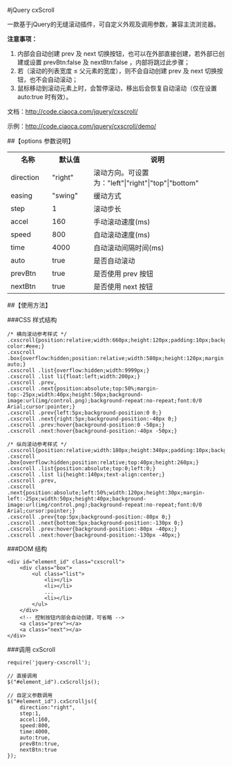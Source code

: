 #jQuery cxScroll

一款基于jQuery的无缝滚动插件，可自定义外观及调用参数，兼容主流浏览器。


**注意事项：**

1. 内部会自动创建 prev 及 next 切换按钮，也可以在外部直接创建，若外部已创建或设置 prevBtn:false 及 nextBtn:false ，内部将跳过此步骤；
2. 若（滚动的列表宽度 ≤ 父元素的宽度），则不会自动创建 prev 及 next 切换按钮，也不会自动滚动；
3. 鼠标移动到滚动元素上时，会暂停滚动，移出后会恢复自动滚动（仅在设置 auto:true 时有效）。

文档：http://code.ciaoca.com/jquery/cxscroll/

示例：http://code.ciaoca.com/jquery/cxscroll/demo/

##【options 参数说明】

<table>
    <tr>
        <th width="80">名称</th>
        <th width="80">默认值</th>
        <th>说明</th>
    </tr>
    <tr>
        <td>direction</td>
        <td>"right"</td>
        <td>滚动方向。可设置为："left"|"right"|"top"|"bottom"</td>
    </tr>
    <tr>
        <td>easing</td>
        <td>"swing"</td>
        <td>缓动方式</td>
    </tr>
    <tr>
        <td>step</td>
        <td>1</td>
        <td>滚动步长</td>
    </tr>
    <tr>
        <td>accel</td>
        <td>160</td>
        <td>手动滚动速度(ms)</td>
    </tr>
    <tr>
        <td>speed</td>
        <td>800</td>
        <td>自动滚动速度(ms)</td>
    </tr>
    <tr>
        <td>time</td>
        <td>4000</td>
        <td>自动滚动间隔时间(ms)</td>
    </tr>
    <tr>
        <td>auto</td>
        <td>true</td>
        <td>是否自动滚动</td>
    </tr>
    <tr>
        <td>prevBtn</td>
        <td>true</td>
        <td>是否使用 prev 按钮</td>
    </tr>
    <tr>
        <td>nextBtn</td>
        <td>true</td>
        <td>是否使用 next 按钮</td>
    </tr>
</table>


##【使用方法】

###CSS 样式结构

	/* 横向滚动参考样式 */
	.cxscroll{position:relative;width:660px;height:120px;padding:10px;background-color:#eee;}
	.cxscroll .box{overflow:hidden;position:relative;width:580px;height:120px;margin:0 auto;}
	.cxscroll .list{overflow:hidden;width:9999px;}
	.cxscroll .list li{float:left;width:200px;}
	.cxscroll .prev,
	.cxscroll .next{position:absolute;top:50%;margin-top:-25px;width:40px;height:50px;background-image:url(img/control.png);background-repeat:no-repeat;font:0/0 Arial;cursor:pointer;}
	.cxscroll .prev{left:5px;background-position:0 0;}
	.cxscroll .next{right:5px;background-position:-40px 0;}
	.cxscroll .prev:hover{background-position:0 -50px;}
	.cxscroll .next:hover{background-position:-40px -50px;}
	
	/* 纵向滚动参考样式 */
	.cxscroll{position:relative;width:180px;height:340px;padding:10px;background:#eee;}
	.cxscroll .box{overflow:hidden;position:relative;top:40px;height:260px;}
	.cxscroll .list{position:absolute;top:0;left:0;}
	.cxscroll .list li{height:140px;text-align:center;}
	.cxscroll .prev,
	.cxscroll .next{position:absolute;left:50%;width:120px;height:30px;margin-left:-25px;width:50px;height:40px;background-image:url(img/control.png);background-repeat:no-repeat;font:0/0 Arial;cursor:pointer;}
	.cxscroll .prev{top:5px;background-position:-80px 0;}
	.cxscroll .next{bottom:5px;background-position:-130px 0;}
	.cxscroll .prev:hover{background-position:-80px -40px;}
	.cxscroll .next:hover{background-position:-130px -40px;}


###DOM 结构

	<div id="element_id" class="cxscroll">
	    <div class="box">
	        <ul class="list">
	            <li></li>
	            <li></li>
	            ...
	            <li></li>
	        </ul>
	    </div>
	    <!-- 控制按钮内部会自动创建，可省略 -->
	    <a class="prev"></a>
	    <a class="next"></a>
	</div>


###调用 cxScroll

	require('jquery-cxscroll');

	// 直接调用
	$("#element_id").cxScrolljs();
	
	// 自定义参数调用
	$("#element_id").cxScrolljs({
	    direction:"right",
	    step:1,
	    accel:160,
	    speed:800,
	    time:4000,
	    auto:true,
	    prevBtn:true,
	    nextBtn:true
	});

